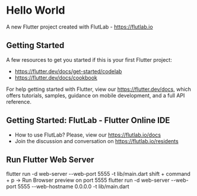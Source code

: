 # Hello World

A new Flutter project created with FlutLab - https://flutlab.io

## Getting Started

A few resources to get you started if this is your first Flutter project:

- https://flutter.dev/docs/get-started/codelab
- https://flutter.dev/docs/cookbook

For help getting started with Flutter, view our
https://flutter.dev/docs, which offers tutorials,
samples, guidance on mobile development, and a full API reference.

## Getting Started: FlutLab - Flutter Online IDE

- How to use FlutLab? Please, view our https://flutlab.io/docs
- Join the discussion and conversation on https://flutlab.io/residents

## Run Flutter Web Server
flutter run -d web-server --web-port 5555 -t lib/main.dart 
shift + command + p  -> Run Browser preview on port 5555
flutter run -d web-server --web-port 5555 --web-hostname 0.0.0.0  -t lib/main.dart